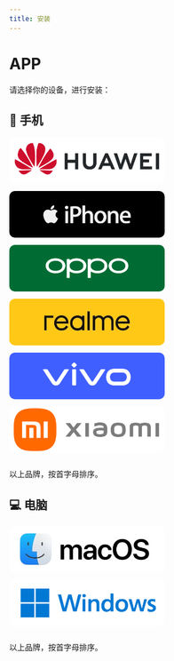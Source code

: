 ```yaml
---
title: 安装
---
```


# APP

请选择你的设备，进行安装：

## 📱 手机

<a href="./huawei">
  <img src="./liu-assets/huawei.png" alt="huawei" width="280" style="margin-block-end: 10px; border-radius: 10px;">
</a>

<a href="./iphone">
  <img src="./liu-assets/iPhone.png" alt="iPhone" width="280" style="margin-block-end: 10px; border-radius: 10px;">
</a>

<a href="./oppo">
  <img src="./liu-assets/oppo.png" alt="oppo" width="280" style="margin-block-end: 10px; border-radius: 10px;">
</a>

<a href="./realme">
  <img src="./liu-assets/realme.jpg" alt="realme" width="280" style="margin-block-end: 10px; border-radius: 10px;">
</a>

<a href="./vivo">
  <img src="./liu-assets/vivo.png" alt="vivo" width="280" style="margin-block-end: 10px; border-radius: 10px;">
</a>

<a href="./xiaomi">
  <img src="./liu-assets/xiaomi.png" alt="xiaomi" width="280" style="margin-block-end: 10px; border-radius: 10px;">
</a>

以上品牌，按首字母排序。

## 💻 电脑

<a href="./mac">
  <img src="./liu-assets/mac.jpg" alt="mac" width="280" style="margin-block-end: 10px; border-radius: 10px;">
</a>

<a href="./windows">
  <img src="./liu-assets/windows.png" alt="windows" width="280" style="margin-block-end: 10px; border-radius: 10px;">
</a>

以上品牌，按首字母排序。

